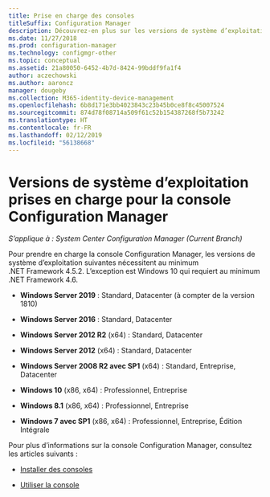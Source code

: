 ```yaml
---
title: Prise en charge des consoles
titleSuffix: Configuration Manager
description: Découvrez-en plus sur les versions de système d’exploitation sur lesquelles vous pouvez installer la console Configuration Manager.
ms.date: 11/27/2018
ms.prod: configuration-manager
ms.technology: configmgr-other
ms.topic: conceptual
ms.assetid: 21a80050-6452-4b7d-8424-99bddf9fa1f4
author: aczechowski
ms.author: aaroncz
manager: dougeby
ms.collection: M365-identity-device-management
ms.openlocfilehash: 6b8d171e3bb4023843c23b45b0ce8f8c45007524
ms.sourcegitcommit: 874d78f08714a509f61c52b154387268f5b73242
ms.translationtype: HT
ms.contentlocale: fr-FR
ms.lasthandoff: 02/12/2019
ms.locfileid: "56138668"
---
```

# <a name="supported-os-versions-for-configuration-manager-consoles"></a>Versions de système d’exploitation prises en charge pour la console Configuration Manager

*S’applique à : System Center Configuration Manager (Current Branch)*


Pour prendre en charge la console Configuration Manager, les versions de système d’exploitation suivantes nécessitent au minimum .NET Framework 4.5.2. L’exception est Windows 10 qui requiert au minimum .NET Framework 4.6.  

- **Windows Server 2019** : Standard, Datacenter (à compter de la version 1810)  

-   **Windows Server 2016** : Standard, Datacenter  

-   **Windows Server 2012 R2** (x64) : Standard, Datacenter  

-   **Windows Server 2012** (x64) : Standard, Datacenter  

-   **Windows Server 2008 R2 avec SP1** (x64) : Standard, Entreprise, Datacenter  

-   **Windows 10** (x86, x64) : Professionnel, Entreprise  

-   **Windows 8.1** (x86, x64) : Professionnel, Entreprise  

-   **Windows 7 avec SP1** (x86, x64) : Professionnel, Entreprise, Édition Intégrale  


Pour plus d’informations sur la console Configuration Manager, consultez les articles suivants :

- [Installer des consoles](/sccm/core/servers/deploy/install/install-consoles)  

- [Utiliser la console](/sccm/core/servers/manage/admin-console)  

